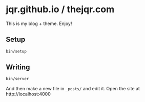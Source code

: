 # jqr.github.io / thejqr.com

This is my blog + theme. Enjoy!

## Setup

```bash
bin/setup
```

## Writing

```bash
bin/server
```

And then make a new file in `_posts/` and edit it. Open the site at http://localhost:4000
